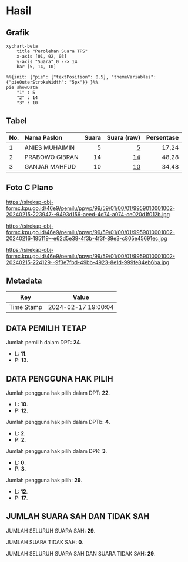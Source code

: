 # Hasil

## Grafik

```mermaid
xychart-beta
    title "Perolehan Suara TPS"
    x-axis [01, 02, 03]
    y-axis "Suara" 0 --> 14
    bar [5, 14, 10]
```

```mermaid
%%{init: {"pie": {"textPosition": 0.5}, "themeVariables": {"pieOuterStrokeWidth": "5px"}} }%%
pie showData
    "1" : 5
    "2" : 14
    "3" : 10
```

## Tabel

| No. | Nama Paslon    | Suara | Suara (raw) | Persentase |
|:--- |:-------------- | -----:| -----------:| ----------:|
| 1   | ANIES MUHAIMIN | 5     | [5][p-1]    | 17,24      |
| 2   | PRABOWO GIBRAN | 14    | [14][p-2]   | 48,28      |
| 3   | GANJAR MAHFUD  | 10    | [10][p-3]   | 34,48      |


[p-1]: https://github.com/gigit-pemilu/pemilu-2024-99-luar-negeri/blob/main/pilpres/hitung-suara/sub/99-luar-negeri/sub/59-kiev-ukrania/sub/01-kiev-ukrania/sub/0001-kiev-ukrania/sub/002-tps-001/sub/paslon-1.txt
[p-2]: https://github.com/gigit-pemilu/pemilu-2024-99-luar-negeri/blob/main/pilpres/hitung-suara/sub/99-luar-negeri/sub/59-kiev-ukrania/sub/01-kiev-ukrania/sub/0001-kiev-ukrania/sub/002-tps-001/sub/paslon-2.txt
[p-3]: https://github.com/gigit-pemilu/pemilu-2024-99-luar-negeri/blob/main/pilpres/hitung-suara/sub/99-luar-negeri/sub/59-kiev-ukrania/sub/01-kiev-ukrania/sub/0001-kiev-ukrania/sub/002-tps-001/sub/paslon-3.txt

## Foto C Plano

https://sirekap-obj-formc.kpu.go.id/46e9/pemilu/ppwp/99/59/01/00/01/9959010001002-20240215-223947--9493d156-aeed-4d74-a074-ce020d1f012b.jpg

https://sirekap-obj-formc.kpu.go.id/46e9/pemilu/ppwp/99/59/01/00/01/9959010001002-20240216-185119--e62d5e38-4f3b-4f3f-89e3-c805e45691ec.jpg

https://sirekap-obj-formc.kpu.go.id/46e9/pemilu/ppwp/99/59/01/00/01/9959010001002-20240215-224129--9f3e7fbd-49bb-4923-8e1d-999fe84eb6ba.jpg


## Metadata

| Key        | Value               |
| ---------- | ------------------- |
| Time Stamp | 2024-02-17 19:00:04 |


## DATA PEMILIH TETAP

Jumlah pemilih dalam DPT: **24**.
 * L: **11**.
 * P: **13**.

## DATA PENGGUNA HAK PILIH

Jumlah pengguna hak pilih dalam DPT: **22**.
 * L: **10**.
 * P: **12**.

Jumlah pengguna hak pilih dalam DPTb: **4**.
 * L: **2**.
 * P: **2**.

Jumlah pengguna hak pilih dalam DPK: **3**.
 * L: **0**.
 * P: **3**.

Jumlah pengguna hak pilih: **29**.
 * L: **12**.
 * P: **17**.

## JUMLAH SUARA SAH DAN TIDAK SAH

JUMLAH SELURUH SUARA SAH: **29**.

JUMLAH SUARA TIDAK SAH: **0**.

JUMLAH SELURUH SUARA SAH DAN SUARA TIDAK SAH: **29**.


